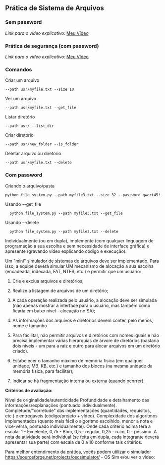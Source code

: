 ## Prática de Sistema de Arquivos

### Sem password
*Link para o vídeo explicativo:* [Meu Vídeo](https://drive.google.com/file/d/1Q6tC0LU7vvDs9TKDjTnlLEZwgWSmkTxJ/view?usp=sharing) 

### Prática de segurança (com password)

*Link para o vídeo explicativo:* [Meu Vídeo](https://drive.google.com/file/d/1WnckPbSFrLm3VXGdOGcNy8nlS4ZtaNm2/view?usp=sharing)


### Comandos

Criar um arquivo

    --path usr/myfile.txt --size 10 

Ver um arquivo

    --path usr/myfile.txt --get_file

Listar diretório

    --path usr/ --list_dir

Criar diretório

    --path usr/new_folder --is_folder

Deletar arquivo ou diretório

    --path usr/myfile.txt --delete

### Com password

Criando o arquivo/pasta

    python file_system.py --path myfile3.txt --size 32 --password qwert45!

Usando --get_file

      python file_system.py --path myfile3.txt --get_file

Usando --delete

      python file_system.py --path myfile3.txt --delete

Individualmente (ou em dupla), implemente (com qualquer linguagem de programação a sua escolha e sem necessidade de interface gráfica) e apresente (gravando vídeo explicando código e execução):

Um "mini" simulador de sistemas de arquivos deve ser implementado. Para isso, a equipe deverá simular UM mecanismo de alocação a sua escolha (encadeada, indexada, FAT, NTFS, etc.) e permitir que um usuário:

1. Crie e exclua arquivos e diretórios;

2. Realize a listagem de arquivos de um diretório;

3. A cada operação realizada pelo usuário, a alocação deve ser simulada (não apenas mostrar a interface para o usuário, mas também como ficaria em baixo nível - alocação no SA);

4. As informações dos arquivos e diretórios devem conter, pelo menos, nome e tamanho

5. Para facilitar, não permitir arquivos e diretórios com nomes iguais e não precisa implementar várias hierarquias de árvore de diretórios (bastaria dois níveis - um para a raiz e outro para alocar arquivos em um diretório criado).

6. Estabelecer o tamanho máximo de memória física (em qualquer unidade, MB, KB, etc.) e tamanho dos blocos (na mesma unidade da memória física, para facilitar);

7. Indicar se há fragmentação interna ou externa (quando ocorrer).





**Critérios de avaliação:**

Nível de originalidade/autenticidade
Profundidade e detalhamento das informações/explanações (pontuado individualmente).
Completude/"corretude" das implementações (quantidades, requisitos, etc.) e entregáveis (código/projeto + vídeo).
Complexidade dos algoritmos implementados (quanto mais fácil o algoritmo escolhido, menor a nota e vice-versa, pontuado individualmente).
Onde cada critério acima terá a escala: 1 - Excelente, 0,75 - Bom, 0,5 - regular, 0,25 - ruim, 0 - péssimo. A nota da atividade será individual (se feita em dupla, cada integrante deverá apresentar sua parte) com escala de 0 a 10 conforme tais critérios.

Para melhor entendimento da prática, vocês podem utilizar o simulador https://sourceforge.net/projects/oscsimulator/ - OS Sim e/ou ver o vídeo: 


